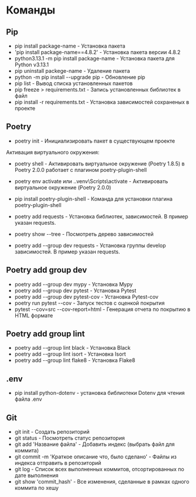 # Команды

## Pip

- pip install package-name - Установка пакета
- 'pip install package-name==4.8.2' - Установка пакета версии 4.8.2
- python3.13.1 -m pip install package-name - Установка пакета для Python v3.13.1
- pip uninstall packege-name - Удаление пакета
- python -m pip install --upgrade pip - Обновление pip
- pip list - Вывод списка установленных пакетов
- pip freeze > requirements.txt - Запись установленных библиотек в файл
- pip install -r requirements.txt - Установка зависимостей сохраненых в проекте

## Poetry

- poetry init - Инициализировать пакет в существующем проекте

Активация виртуального окружения:
- poetry shell - Активировать виртуальное окружение (Poetry 1.8.5) в Poetry 2.0.0 работает с плагином poetry-plugin-shell
- poetry env activate или .\.venv\Scripts\activate - Активировать виртуальное окружение (Poetry 2.0.0)
- pip install poetry-plugin-shell - Команда для установки плагина poetry-plugin-shell

- poetry add requests - Установка библиотек, зависимостей. В пример указан requests.
- poetry show --tree - Посмотреть дерево зависимостей
- poetry add --group dev requests - Установка группы develop зависимостей. В пример указан requests.

## Poetry add group dev

- poetry add --group dev mypy - Установка Mypy
- poetry add --group dev pytest - Установка Pytest
- poetry add --group dev pytest-cov - Установка Pytest-cov
- poetry run pytest --cov - Запуск тестов с оценкой покрытия
- pytest --cov=src --cov-report=html - Генерация отчета по покрытию в HTML формате

## Poetry add group lint

- poetry add --group lint black - Установка Black
- poetry add --group lint isort - Установка Isort
- poetry add --group lint flake8 - Установка Flake8


## .env

- pip install python-dotenv - установка библиотеки Dotenv для чтения файла .env

## Git

- git init - Создать репозиторий
- git status - Посмотреть статус репозитория
- git add 'Название файла' - Добавить индекс (выбрать файл для коммита)
- git commit -m 'Краткое описание что, было сделано' - Файлы из индекса отправить в репозиторий
- git log - Список всех выполненных коммитов, отсортированных по дате выполнения
- git show 'commit_hash' - Все изменения, сделанные в рамках одного коммита по хешу
